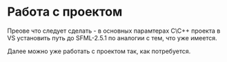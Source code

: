 # Работа с проектом

Преове что следует сделать - в основных парамтерах C\C++ проекта в VS установить путь до SFML-2.5.1 по аналогии с тем, что уже имеется.

Далее можно уже работать с проектом так, как потребуется.
